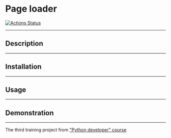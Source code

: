 # Page loader

[![Actions Status](https://github.com/ratushnyyvm/python-project-51/workflows/hexlet-check/badge.svg)](https://github.com/ratushnyyvm/python-project-51/actions)

---

## Description

---

## Installation

---

## Usage

---

## Demonstration

---

The third training project from ["Python developer" course](https://ru.hexlet.io/programs/python)